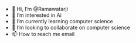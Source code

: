- 👋 Hi, I’m @Ramawatarji
- 👀 I’m interested in Ai
- 🌱 I’m currently learning computer science
- 💞️ I’m looking to collaborate on computer science
- 📫 How to reach me email

<!---
Ramawatarji/Ramawatarji is a ✨ special ✨ repository because its `README.md` (this file) appears on your GitHub profile.
You can click the Preview link to take a look at your changes.
--->

